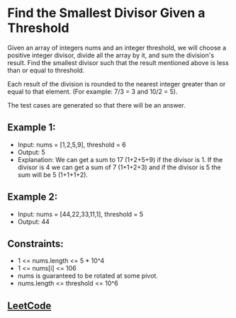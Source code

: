 # Find the Smallest Divisor Given a Threshold

Given an array of integers nums and an integer threshold, we will choose a positive integer divisor, divide all the array by it, and sum the division's result. Find the smallest divisor such that the result mentioned above is less than or equal to threshold.

Each result of the division is rounded to the nearest integer greater than or equal to that element. (For example: 7/3 = 3 and 10/2 = 5).

The test cases are generated so that there will be an answer.

## Example 1:

- Input: nums = [1,2,5,9], threshold = 6
- Output: 5
- Explanation: We can get a sum to 17 (1+2+5+9) if the divisor is 1. 
If the divisor is 4 we can get a sum of 7 (1+1+2+3) and if the divisor is 5 the sum will be 5 (1+1+1+2). 

## Example 2:

- Input: nums = [44,22,33,11,1], threshold = 5
- Output: 44

## Constraints:

- 1 <= nums.length <= 5 * 10^4
- 1 <= nums[i] <= 106
- nums is guaranteed to be rotated at some pivot.
- nums.length <= threshold <= 10^6



## [ LeetCode ](https://leetcode.com/problems/find-the-smallest-divisor-given-a-threshold/description/)